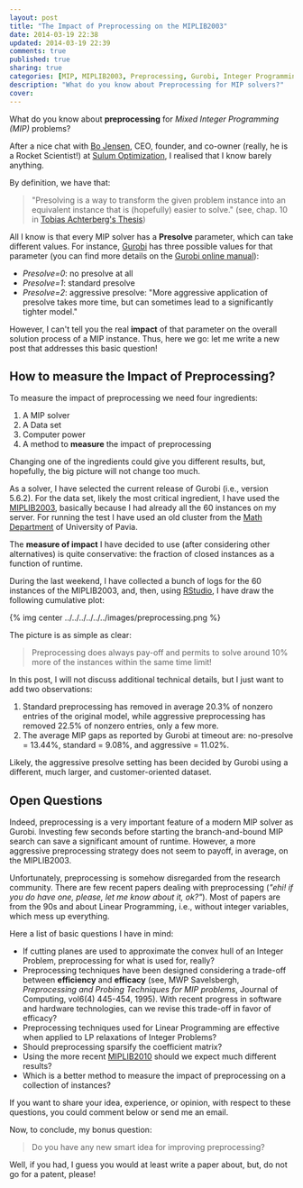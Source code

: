 ```yaml
---
layout: post
title: "The Impact of Preprocessing on the MIPLIB2003"
date: 2014-03-19 22:38
updated: 2014-03-19 22:39
comments: true
published: true
sharing: true
categories: [MIP, MIPLIB2003, Preprocessing, Gurobi, Integer Programming, Open Questions]
description: "What do you know about Preprocessing for MIP solvers?"
cover:
---
```


What do you know about **preprocessing** for *Mixed Integer Programming (MIP)* problems?

After a nice chat with [Bo Jensen](http://dk.linkedin.com/in/bojensen), CEO, founder, and co-owner (really, he is a Rocket Scientist!) at [Sulum Optimization](http://www.sulumoptimization.com/), I realised that I know barely anything.

By definition, we have that:

> "Presolving is a way to transform the given problem instance into an equivalent instance that is (hopefully) easier to solve." (see, chap. 10 in [Tobias Achterberg's Thesis](http://nbn-resolving.de/urn:nbn:de:0297-zib-11129))

All I know is that every MIP solver has a **Presolve** parameter, which can take different values.
For instance, [Gurobi](http://www.gurobi.com) has three possible values for that parameter (you can find more details on the [Gurobi online manual](http://www.gurobi.com/documentation/5.0/reference-manual/node718#parameter:Presolve)):

* *Presolve=0*: no presolve at all
* *Presolve=1*: standard presolve
* *Presolve=2*: aggressive presolve: "More aggressive application of presolve takes more time, but can sometimes lead to a significantly tighter model."


However, I can't tell you the real **impact** of that parameter on the overall solution process of a MIP instance. Thus, here we go: let me write a new post that addresses this basic question!

## How to measure the Impact of Preprocessing?
To measure the impact of preprocessing we need four ingredients:

1. A MIP solver
2. A Data set
3. Computer power
4. A method to **measure** the impact of preprocessing

Changing one of the ingredients could give you different results, but, hopefully, the big picture will not change too much.

As a solver, I have selected the current release of Gurobi (i.e., version 5.6.2). For the data set, likely the most critical ingredient, I have used the [MIPLIB2003](http://miplib.zib.de/miplib2003/), basically because I had already all the 60 instances on my server. For running the test I have used an old cluster from the [Math Department](http://www-dimat.unipv.it) of University of Pavia.

The **measure of impact** I have decided to use (after considering other alternatives) is quite conservative: the fraction of closed instances as a function of runtime.

During the last weekend, I have collected a bunch of logs for the 60 instances of the MIPLIB2003, and, then, using [RStudio](http://www.rstudio.com), I have draw the following cumulative plot:

{% img center ../../../../../../images/preprocessing.png %}

The picture is as simple as clear:

> Preprocessing does always pay-off and permits to solve around 10% more of the instances within the same time limit!

In this post, I will not discuss additional technical details, but I just want to add two observations:

1. Standard preprocessing has removed in average 20.3% of nonzero entries of the original model, while aggressive preprocessing has removed 22.5% of nonzero entries, only a few more.
2. The average MIP gaps as reported by Gurobi at timeout are: no-presolve = 13.44%, standard = 9.08%, and aggressive = 11.02%.

Likely, the aggressive presolve setting has been decided by Gurobi using a different, much larger, and customer-oriented dataset.

## Open Questions
Indeed, preprocessing is a very important feature of a modern MIP solver as Gurobi. Investing few seconds before starting the branch-and-bound MIP search can save a significant amount of runtime. However, a more aggressive preprocessing strategy does not seem to payoff, in average, on the MIPLIB2003.

Unfortunately, preprocessing is somehow disregarded from the research community. There are few recent papers dealing with preprocessing (*"ehi! if you do have one, please, let me know about it, ok?"*).
Most of papers are from the 90s and about Linear Programming, i.e., without integer variables, which mess up everything.

Here a list of basic questions I have in mind:

* If cutting planes are used to approximate the convex hull of an Integer Problem, preprocessing for what is used for, really?
* Preprocessing techniques have been designed considering a trade-off between **efficiency** and **efficacy** (see, MWP Savelsbergh, *Preprocessing and Probing Techniques for MIP problems*, Journal of Computing, vol6(4) 445-454, 1995). With recent progress in software and hardware technologies, can we revise this trade-off in favor of efficacy?
* Preprocessing techniques used for Linear Programming are effective when applied to LP relaxations of Integer Problems?
* Should preprocessing sparsify the coefficient matrix?
* Using the more recent [MIPLIB2010](http://miplib.zib.de/) should we expect much different results?
* Which is a better method to measure the impact of preprocessing on a collection of instances?

If you want to share your idea, experience, or opinion, with respect to these questions, you could comment below or send me an email.

Now, to conclude, my bonus question:

> Do you have any new smart idea for improving preprocessing?

Well, if you had, I guess you would at least write a paper about, but, do not go for a patent, please!
